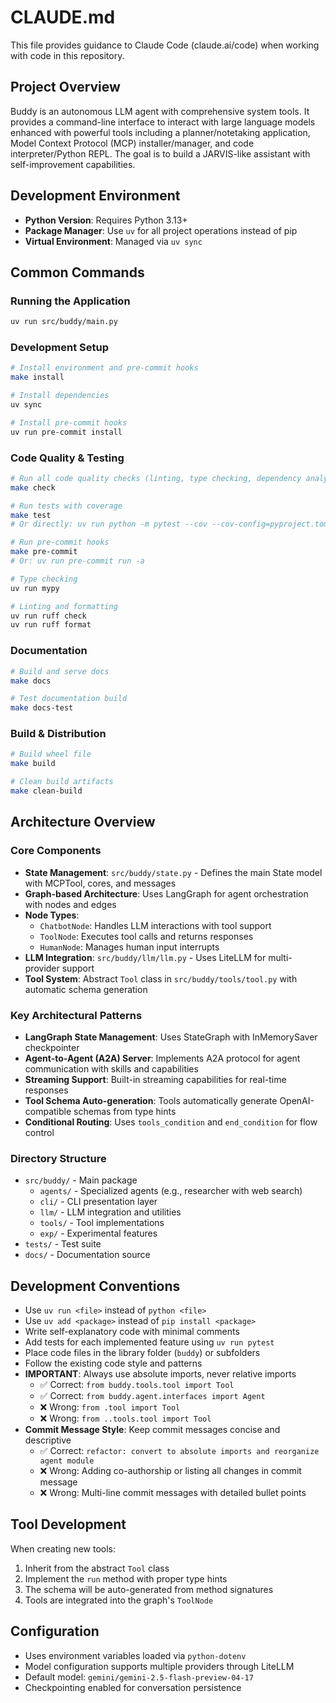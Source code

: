 # CLAUDE.md

This file provides guidance to Claude Code (claude.ai/code) when working with code in this repository.

## Project Overview

Buddy is an autonomous LLM agent with comprehensive system tools. It provides a command-line interface to interact with large language models enhanced with powerful tools including a planner/notetaking application, Model Context Protocol (MCP) installer/manager, and code interpreter/Python REPL. The goal is to build a JARVIS-like assistant with self-improvement capabilities.

## Development Environment

- **Python Version**: Requires Python 3.13+
- **Package Manager**: Use `uv` for all project operations instead of pip
- **Virtual Environment**: Managed via `uv sync`

## Common Commands

### Running the Application
```bash
uv run src/buddy/main.py
```

### Development Setup
```bash
# Install environment and pre-commit hooks
make install

# Install dependencies
uv sync

# Install pre-commit hooks
uv run pre-commit install
```

### Code Quality & Testing
```bash
# Run all code quality checks (linting, type checking, dependency analysis)
make check

# Run tests with coverage
make test
# Or directly: uv run python -m pytest --cov --cov-config=pyproject.toml --cov-report=xml

# Run pre-commit hooks
make pre-commit
# Or: uv run pre-commit run -a

# Type checking
uv run mypy

# Linting and formatting
uv run ruff check
uv run ruff format
```

### Documentation
```bash
# Build and serve docs
make docs

# Test documentation build
make docs-test
```

### Build & Distribution
```bash
# Build wheel file
make build

# Clean build artifacts
make clean-build
```

## Architecture Overview

### Core Components

- **State Management**: `src/buddy/state.py` - Defines the main State model with MCPTool, cores, and messages
- **Graph-based Architecture**: Uses LangGraph for agent orchestration with nodes and edges
- **Node Types**:
  - `ChatbotNode`: Handles LLM interactions with tool support
  - `ToolNode`: Executes tool calls and returns responses
  - `HumanNode`: Manages human input interrupts
- **LLM Integration**: `src/buddy/llm/llm.py` - Uses LiteLLM for multi-provider support
- **Tool System**: Abstract `Tool` class in `src/buddy/tools/tool.py` with automatic schema generation

### Key Architectural Patterns

- **LangGraph State Management**: Uses StateGraph with InMemorySaver checkpointer
- **Agent-to-Agent (A2A) Server**: Implements A2A protocol for agent communication with skills and capabilities
- **Streaming Support**: Built-in streaming capabilities for real-time responses
- **Tool Schema Auto-generation**: Tools automatically generate OpenAI-compatible schemas from type hints
- **Conditional Routing**: Uses `tools_condition` and `end_condition` for flow control

### Directory Structure

- `src/buddy/` - Main package
  - `agents/` - Specialized agents (e.g., researcher with web search)
  - `cli/` - CLI presentation layer
  - `llm/` - LLM integration and utilities
  - `tools/` - Tool implementations
  - `exp/` - Experimental features
- `tests/` - Test suite
- `docs/` - Documentation source

## Development Conventions

- Use `uv run <file>` instead of `python <file>`
- Use `uv add <package>` instead of `pip install <package>`
- Write self-explanatory code with minimal comments
- Add tests for each implemented feature using `uv run pytest`
- Place code files in the library folder (`buddy`) or subfolders
- Follow the existing code style and patterns
- **IMPORTANT**: Always use absolute imports, never relative imports
  - ✅ Correct: `from buddy.tools.tool import Tool`
  - ✅ Correct: `from buddy.agent.interfaces import Agent`
  - ❌ Wrong: `from .tool import Tool`
  - ❌ Wrong: `from ..tools.tool import Tool`
- **Commit Message Style**: Keep commit messages concise and descriptive
  - ✅ Correct: `refactor: convert to absolute imports and reorganize agent module`
  - ❌ Wrong: Adding co-authorship or listing all changes in commit message
  - ❌ Wrong: Multi-line commit messages with detailed bullet points

## Tool Development

When creating new tools:
1. Inherit from the abstract `Tool` class
2. Implement the `run` method with proper type hints
3. The schema will be auto-generated from method signatures
4. Tools are integrated into the graph's `ToolNode`

## Configuration

- Uses environment variables loaded via `python-dotenv`
- Model configuration supports multiple providers through LiteLLM
- Default model: `gemini/gemini-2.5-flash-preview-04-17`
- Checkpointing enabled for conversation persistence
